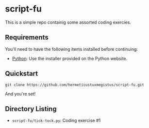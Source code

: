 # script-fu

This is a simple repo containig some assorted coding exercies.

## Requirements

You'll need to have the following items installed before continuing:

  * [Python](http://python.org): Use the installer provided on the Python website.

## Quickstart

```cli
git clone https://github.com/hermeticustuxmegistus/script-fu.git
```

And you're set!

## Directory Listing

  * `script-fu/tick-tock.py`: Coding exercise #1
